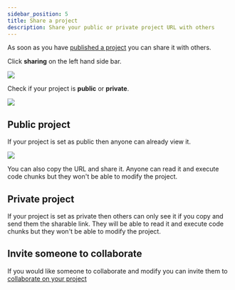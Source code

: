 ```yaml
---
sidebar_position: 5
title: Share a project
description: Share your public or private project URL with others
---
```


As soon as you have [published a project](./publish-a-project.md) you can share it with others.

Click **sharing** on the left hand side bar.

![](http://stencila.github.io/hub/manager/snaps/project-sharing-menu-item.png)

Check if your project is **public** or **private**.

![](http://stencila.github.io/hub/manager/snaps/project-sharing-public.png)

## Public project

If your project is set as public then anyone can already view it.

![](http://stencila.github.io/hub/manager/snaps/project-sharing-add-agent.png)

You can also copy the URL and share it. Anyone can read it and execute code chunks but they won't be able to modify the project.

## Private project

If your project is set as private then others can only see it if you copy and send them the sharable link. They will be able to read it and execute code chunks but they won't be able to modify the project.

## Invite someone to collaborate

If you would like someone to collaborate and modify you can invite them to [collaborate on your project](./collaborate-on-a-project.md)
